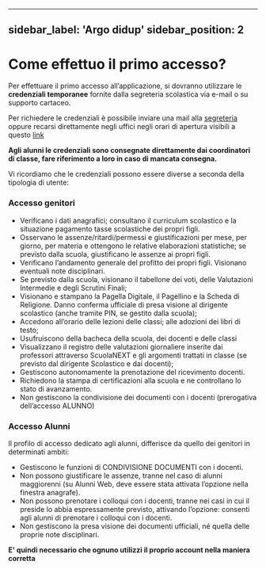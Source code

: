 ﻿
---
sidebar_label: 'Argo didup'
sidebar_position: 2
---
# Come effettuo il primo accesso?

Per effettuare il primo accesso all’applicazione, si dovranno utilizzare le **credenziali temporanee** fornite dalla segreteria scolastica via e-mail o su supporto cartaceo.

Per richiedere le credenziali è possibile inviare una mail alla [segreteria](mailto:%20liic81000c@istruzione.it) oppure recarsi direttamente negli uffici negli orari di apertura visibili a questo [link](https://istituto-marconi.edu.it/struttura/segreteria/) 

**Agli alunni le credenziali sono consegnate direttamente dai coordinatori di classe, fare riferimento a loro in caso di mancata consegna.**

Vi ricordiamo che le credenziali possono essere diverse a seconda della tipologia di utente:

### Accesso genitori

-   Verificano i dati anagrafici; consultano il curriculum scolastico e la situazione pagamento tasse scolastiche dei propri figli.
-   Osservano le assenze/ritardi/permessi e giustificazioni per mese, per giorno, per materia e ottengono le relative elaborazioni statistiche; se previsto dalla scuola, giustificano le assenze ai propri figli.
-   Verificano l’andamento generale del profitto dei propri figli. Visionano eventuali note disciplinari.
-   Se previsto dalla scuola, visionano il tabellone dei voti, delle Valutazioni Intermedie e degli Scrutini Finali;
-   Visionano e stampano la Pagella Digitale, il Pagellino e la Scheda di Religione. Danno conferma ufficiale di presa visione al dirigente scolastico (anche tramite PIN, se gestito dalla scuola);
-   Accedono all’orario delle lezioni delle classi; alle adozioni dei libri di testo;
-   Usufruiscono della bacheca della scuola, dei docenti e delle classi
-   Visualizzano il registro delle valutazioni giornaliere inserite dai professori attraverso ScuolaNEXT e gli argomenti trattati in classe (se previsto dal dirigente Scolastico e dai docenti);
-   Gestiscono autonomamente la prenotazione del ricevimento docenti.
-   Richiedono la stampa di certificazioni alla scuola e ne controllano lo stato di avanzamento.
-   Non gestiscono la condivisione dei documenti con i docenti (prerogativa dell’accesso ALUNNO)

### Accesso Alunni

Il profilo di accesso dedicato agli alunni, differisce da quello dei genitori in determinati ambiti:

-   Gestiscono le funzioni di CONDIVISIONE DOCUMENTI con i docenti.
-   Non possono giustificare le assenze, tranne nel caso di alunni maggiorenni (su Alunni Web, deve essere stata attivata l’opzione nella finestra anagrafe).
-   Non possono prenotare i colloqui con i docenti, tranne nei casi in cui il preside lo abbia espressamente previsto, attivando l’opzione: consenti agli alunni di prenotare i colloqui con i docenti.
-   Non gestiscono la presa visione dei documenti ufficiali, né quella delle proprie note disciplinari.

**E' quindi necessario che ognuno utilizzi il proprio account nella maniera corretta**

